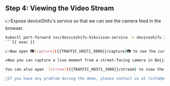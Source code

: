 ## Step 4: Viewing the Video Stream
👉Expose deviceShifu's service so that we can see the camera feed in the browser.

```bash
kubectl port-forward svc/deviceshifu-hikvision-service -n deviceshifu 3000:80 --address=0.0.0.0
```{{ exec }}

👉Now open 📷[capture]({{TRAFFIC_HOST1_3000}}/capture)📷 to see the current monitoring photos！

✔️Now you can capture a live moment from a street-facing camera in Beijing, China.

You can also open  [stream]({{TRAFFIC_HOST1_3000}}/stream) to view the real-time video stream (please note that we do not recommend doing this as the platform's machine configuration may not support smooth video streaming).

🔔If you have any problem during the demo, please contact us at [info@edgenesis.com](mailto:info@edgenesis.com), we will help you out immediately.
